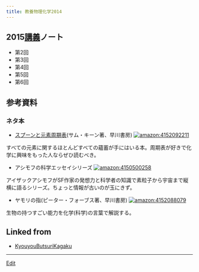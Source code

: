 ```yaml
---
title: 教養物理化学2014
---
```


## 2015[講義](/講義)ノート

<!-- 今年はスライドを[WebClass](https://webclass.el.okayama-u.ac.jp)に置いています。 -->
* 第2回 [](2015-10-9note2.pdf)
* 第3回 [](2015-10-16note3.pdf)
* 第4回 [](2015-10-23note4.pdf)
* 第5回 [](2015-10-30note5.pdf)
* 第6回 [](2015-11-13note6.pdf)
<!-- *第7回 [](2014-11-14note7.pdf) -->
<!-- *第8回 [](2014-11-21note8.pdf) [](2014-11-21note8suppl.pdf) -->
<!-- *第9回 [](2014-11-28note9.pdf) -->
<!-- *第10回 [](2014-12-12note10.pdf) -->
<!-- *第11回 [](2014-12-19note11.pdf) -->
<!-- *第12回 [](2015-01-09note12.pdf) -->
<!-- *第13回 [](2015-01-23note13.pdf) -->

## 参考資料

<!-- ![動画](/動画) -->
<!-- [講義](/講義)のなかで紹介したYouTubeの映像などをリンクしておきます。 -->
<!-- *引力により落ちこんでいくコイン -->
<!-- <iframe width="560" height="315" src="https://www.youtube.com/embed/JK3_A6nWZfY" frameborder="0" allow="autoplay; encrypted-media" allowfullscreen></iframe> -->
<!-- *2つのスリットで干渉する波 -->
<!-- <iframe width="560" height="315" src="https://www.youtube.com/embed/Jqm4f55soJQ" frameborder="0" allow="autoplay; encrypted-media" allowfullscreen></iframe> -->
<!-- *弦の定在波Standing Waves -->
<!-- <iframe width="560" height="315" src="https://www.youtube.com/embed/-n1d1rycvj4" frameborder="0" allow="autoplay; encrypted-media" allowfullscreen></iframe> -->
<!-- *太鼓の振動、シンバルの振動 -->
<!-- <iframe width="560" height="315" src="https://www.youtube.com/embed/osFBNLA7woY" frameborder="0" allow="autoplay; encrypted-media" allowfullscreen></iframe> -->
<!-- *膜の振動で生じる節のパターン -->
<!-- 膜の振動パターンのことをCymaticsと呼ぶそうです。 -->
<!-- <iframe width="560" height="315" src="https://www.youtube.com/embed/Qf0t4qIVWF4" frameborder="0" allow="autoplay; encrypted-media" allowfullscreen></iframe> -->
<!-- <iframe width="560" height="315" src="https://www.youtube.com/embed/Bs3uPbhIZxc" frameborder="0" allow="autoplay; encrypted-media" allowfullscreen></iframe> -->
<!-- *イオン液体の不思議な性質 -->
<!-- <iframe width="560" height="315" src="https://www.youtube.com/embed/jORKluf5SI4" frameborder="0" allow="autoplay; encrypted-media" allowfullscreen></iframe> -->
<!-- *お湯で融けるガリウムのスプーン -->
<!-- <iframe width="560" height="315" src="https://www.youtube.com/embed/cvRcUeWjBu0" frameborder="0" allow="autoplay; encrypted-media" allowfullscreen></iframe> -->
<!-- *音響浮揚 -->
<!-- <iframe width="560" height="315" src="https://www.youtube.com/embed/Tk7akWZEBXU" frameborder="0" allow="autoplay; encrypted-media" allowfullscreen></iframe> -->
<!-- *電磁浮揚によるアルミの融解 -->
<!-- <iframe width="560" height="315" src="https://www.youtube.com/embed/qUiCh1OTLts" frameborder="0" allow="autoplay; encrypted-media" allowfullscreen></iframe> -->
<!-- *危険な液体金属 - NaK合金 -->
<!-- <iframe width="560" height="315" src="https://www.youtube.com/embed/Nn3M1hfjxMU" frameborder="0" allow="autoplay; encrypted-media" allowfullscreen></iframe> -->
<!-- *氷の融け方(分子シミュレーション) -->
<!-- <iframe width="560" height="315" src="https://www.youtube.com/embed/pIbn05mbV7M" frameborder="0" allow="autoplay; encrypted-media" allowfullscreen></iframe> -->
<!-- *水分子の運動(分子シミュレーション) -->
<!-- <iframe width="560" height="315" src="https://www.youtube.com/embed/FtxLih3KeTA" frameborder="0" allow="autoplay; encrypted-media" allowfullscreen></iframe> -->
<!-- *CO2の臨界点と超臨界流体 -->
<!-- <iframe width="560" height="315" src="https://www.youtube.com/embed/bE5l8c6PF9M" frameborder="0" allow="autoplay; encrypted-media" allowfullscreen></iframe> -->
<!-- *水とアルコールの混合過程(分子シミュレーション) -->
<!-- <iframe width="560" height="315" src="https://www.youtube.com/embed/d4zMAkd0tBc" frameborder="0" allow="autoplay; encrypted-media" allowfullscreen></iframe> -->
<!-- *塩化水素HClとアンモニアNH3の気相反応(ブレンステッドの酸塩基反応) -->
<!-- <iframe width="560" height="315" src="https://www.youtube.com/embed/U0M-Q65VQHs" frameborder="0" allow="autoplay; encrypted-media" allowfullscreen></iframe> -->

### ネタ本

* [スプーンと元素周期表](/スプーンと元素周期表)(サム・キーン著、早川書房)
[![amazon:4152092211](http://images-jp.amazon.com/images/P/4152092211.09.LZZZZZZZ.jpg)](http://www.amazon.co.jp/exec/obidos/ASIN/4152092211)

すべての元素に関するほとんどすべての蘊蓄が手にはいる本。周期表が好きで化学に興味をもった人ならぜひ読むべき。

* アシモフの科学エッセイシリーズ
[![amazon:4150500258](http://images-jp.amazon.com/images/P/4150500258.09.LZZZZZZZ.jpg)](http://www.amazon.co.jp/exec/obidos/ASIN/4150500258)

アイザックアシモフがSF作家の発想力と科学者の知識で素粒子から宇宙まで縦横に語るシリーズ。ちょっと情報が古いのが玉にきず。

* ヤモリの指(ピーター・フォーブス著、早川書房)
[![amazon:4152088079](http://images-jp.amazon.com/images/P/4152088079.09.LZZZZZZZ.jpg)](http://www.amazon.co.jp/exec/obidos/ASIN/4152088079)

生物の持つすごい能力を化学(科学)の言葉で解説する。



## Linked from

* [KyouyouButsuriKagaku](/KyouyouButsuriKagaku)


----

[Edit](https://github.com/vitroid/vitroid.github.io/edit/master/MD/教養物理化学2014.md)

